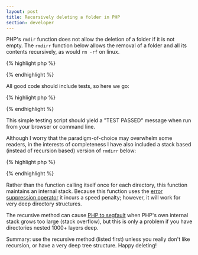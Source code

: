 ```yaml
---
layout: post
title: Recursively deleting a folder in PHP
section: developer
---
```

PHP's <code>rmdir</code> function does not allow the deletion of a folder if it is not empty. The <code>rmdirr</code> function below allows the removal of a folder and all its contents recursively, as would <code>rm -rf</code> on linux.

{% highlight php %}
<?php
/**
 * Delete a file, or a folder and its contents (recursive algorithm)
 *
 * @author      Aidan Lister &lt;aidan@php.net&gt;
 * @version     1.0.3
 * @link        http://aidanlister.com/2004/04/recursively-deleting-a-folder-in-php/
 * @param       string   $dirname    Directory to delete
 * @return      bool     Returns TRUE on success, FALSE on failure
 */
function rmdirr($dirname)
{
    // Sanity check
    if (!file_exists($dirname)) {
        return false;
    }
 
    // Simple delete for a file
    if (is_file($dirname) || is_link($dirname)) {
        return unlink($dirname);
    }
 
    // Loop through the folder
    $dir = dir($dirname);
    while (false !== $entry = $dir-&gt;read()) {
        // Skip pointers
        if ($entry == '.' || $entry == '..') {
            continue;
        }
 
        // Recurse
        rmdirr($dirname . DIRECTORY_SEPARATOR . $entry);
    }
 
    // Clean up
    $dir-&gt;close();
    return rmdir($dirname);
}
?>
{% endhighlight %}

All good code should include tests, so here we go:

{% highlight php %}
<?php
// Create a directory and file tree
mkdir('testdelete');
mkdir('testdelete/one-a');
touch('testdelete/one-a/testfile');
mkdir('testdelete/one-b');

// Add some hidden files for good measure
touch('testdelete/one-b/.hiddenfile');
mkdir('testdelete/one-c');
touch('testdelete/one-c/.hiddenfile');

// Add some more depth
mkdir('testdelete/one-c/two-a');
touch('testdelete/one-c/two-a/testfile');
mkdir('testdelete/one-d/');

// Test that symlinks are not followed
mkdir('testlink');
touch('testlink/testfile');
symlink(getcwd() . '/testlink/testfile', 'testdelete/one-d/my-symlink');
symlink(getcwd() . '/testlink', 'testdelete/one-d/my-symlink-dir');

// Run the actual delete
$status = rmdirr('testdelete');

// Check if we passed the test
if ($status === true &amp;&amp;
        !file_exists('testdelete') &amp;&amp;
        file_exists('testlink/testfile')) {
    echo 'TEST PASSED';
    rmdirr('testlink');
} else {
    echo 'TEST FAILED';
}
?>
{% endhighlight %}

This simple testing script should yield a "TEST PASSED" message when run from your browser or command line.

Although I worry that the paradigm-of-choice may overwhelm some readers, in the interests of completeness I have also included a stack based (instead of recursion based) version of <code>rmdirr</code> below:

{% highlight php %}
<?php
/**
 * Delete a file, or a folder and its contents (stack algorithm)
 *
 * @author      Aidan Lister &lt;aidan@php.net&gt;
 * @version     1.0.0
 * @link        http://aidanlister.com/repos/v/function.rmdirr.php
 * @param       string   $dirname    Directory to delete
 * @return      bool     Returns TRUE on success, FALSE on failure
 */
function rmdirr($dirname)
{
    // Sanity check
    if (!file_exists($dirname)) {
        return false;
    }

    // Simple delete for a file
    if (is_file($dirname) || is_link($dirname)) {
        return unlink($dirname);
    }
    
    // Create and iterate stack
    $stack = array($dirname);
    while ($entry = array_pop($stack)) {
        // Watch for symlinks
        if (is_link($entry)) {
            unlink($entry);
            continue;
        }
        
        // Attempt to remove the directory
        if (@rmdir($entry)) {
            continue;
        }
        
        // Otherwise add it to the stack
        $stack[] = $entry;
        $dh = opendir($entry);
        while (false !== $child = readdir($dh)) {
            // Ignore pointers
            if ($child === '.' || $child === '..') {
                continue;
            }
            
            // Unlink files and add directories to stack
            $child = $entry . DIRECTORY_SEPARATOR . $child;
            if (is_dir($child) &amp;&amp; !is_link($child)) {
                $stack[] = $child;
            } else {
                unlink($child);
            }
        }
        closedir($dh);
        print_r($stack);
    }
    
    return true;
}
?>
{% endhighlight %}

Rather than the function calling itself once for each directory, this function maintains an internal stack. Because this function uses the <a href="http://php.net/operators.errorcontrol">error suppression operator</a> it incurs a speed penalty; however, it will work for very deep directory structures.

The recursive method can cause <a href="http://ilia.ws/archives/5_Top_10_ways_to_crash_PHP.html">PHP to segfault</a> when PHP's own internal stack grows too large (stack overflow), but this is only a problem if you have directories nested 1000+ layers deep.

Summary: use the recursive method (listed first) unless you really don't like recursion, or have a very deep tree structure. Happy deleting!